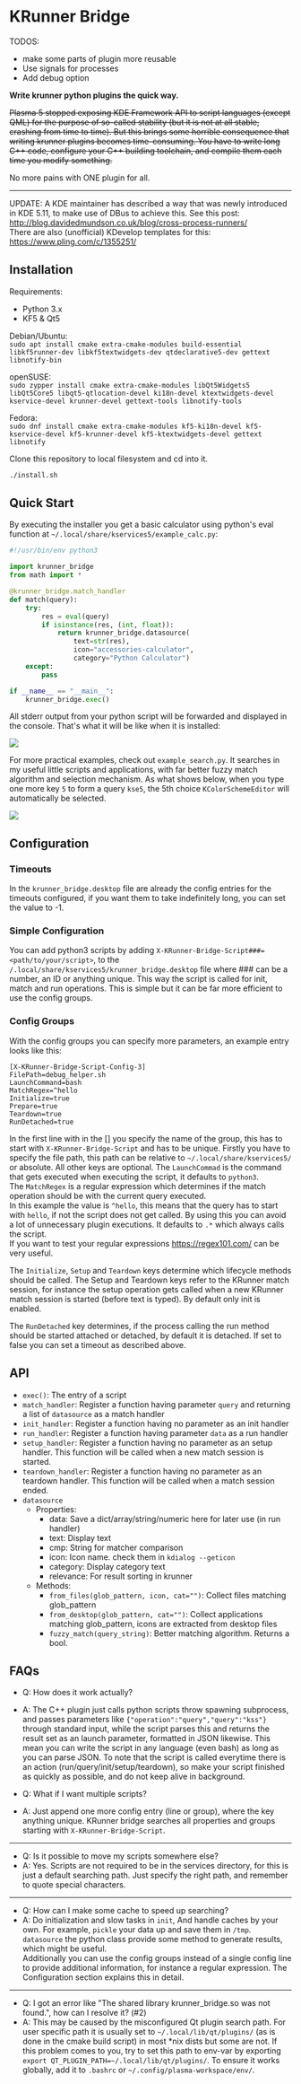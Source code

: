 # KRunner Bridge

TODOS:
- make some parts of plugin more reusable
- Use signals for processes
- Add debug option

**Write krunner python plugins the quick way.**

<del>Plasma 5 stopped exposing KDE Framework API to script languages (except QML) for the purpose of so-called stability (but it is not at all stable, crashing from time to time). But this brings some horrible consequence that writing krunner plugins becomes time-consuming. You have to write long C++ code, configure your C++ building toolchain, and compile them each time you modify something.</del>

No more pains with ONE plugin for all.

-----

UPDATE: A KDE maintainer has described a way that was newly introduced in KDE 5.11, to make use of DBus to achieve this. See this post: http://blog.davidedmundson.co.uk/blog/cross-process-runners/  
There are also (unofficial) KDevelop templates for this: https://www.pling.com/c/1355251/

## Installation

Requirements:

* Python 3.x
* KF5 & Qt5

Debian/Ubuntu:  
`sudo apt install cmake extra-cmake-modules build-essential libkf5runner-dev libkf5textwidgets-dev qtdeclarative5-dev gettext libnotify-bin`

openSUSE:  
`sudo zypper install cmake extra-cmake-modules libQt5Widgets5 libQt5Core5 libqt5-qtlocation-devel ki18n-devel
ktextwidgets-devel kservice-devel krunner-devel gettext-tools libnotify-tools`  

Fedora:  
`sudo dnf install cmake extra-cmake-modules kf5-ki18n-devel kf5-kservice-devel kf5-krunner-devel kf5-ktextwidgets-devel gettext libnotify`  

Clone this repository to local filesystem and cd into it.

```sh
./install.sh
```

## Quick Start

By executing the installer you get a basic calculator using python's eval function at `~/.local/share/kservices5/example_calc.py`:

```python
#!/usr/bin/env python3

import krunner_bridge
from math import *

@krunner_bridge.match_handler
def match(query):
    try:
        res = eval(query)
        if isinstance(res, (int, float)):
            return krunner_bridge.datasource(
                text=str(res),
                icon="accessories-calculator",
                category="Python Calculator")
    except:
        pass

if __name__ == "__main__":
    krunner_bridge.exec()
```


All stderr output from your python script will be forwarded and displayed in the console.
That's what it will be like when it is installed:

![](preview/screenshot-1.png)

For more practical examples, check out `example_search.py`. It searches in my useful little scripts and applications, with far better fuzzy match algorithm and selection mechanism. As what shows below, when you type one more key `5` to form a query `kse5`, the 5th choice `KColorSchemeEditor` will automatically be selected.

![](preview/screenshot-2.png)

## Configuration

### Timeouts
In the `krunner_bridge.desktop` file are already the config entries for the timeouts configured, if you want them
to take indefinitely long, you can set the value to -1.

### Simple Configuration
You can add python3 scripts by adding `X-KRunner-Bridge-Script###=<path/to/your/script>`, 
to the `/.local/share/kservices5/krunner_bridge.desktop` file where ### can be a number, an ID or anything unique.
This way the script is called for init, match and run operations. This is simple but it can be far more efficient to use the config groups.

### Config Groups
With the config groups you can specify more parameters, an example entry looks like this:  
```
[X-KRunner-Bridge-Script-Config-3]  
FilePath=debug_helper.sh
LaunchCommand=bash
MatchRegex=^hello
Initialize=true
Prepare=true
Teardown=true
RunDetached=true
```
In the first line with in the [] you specify the name of the group, this has to start with `X-KRunner-Bridge-Script` and has to be unique.
Firstly you have to specify the file path, this path can be relative to `~/.local/share/kservices5/` or absolute.
All other keys are optional.
The `LaunchCommad` is the command that gets executed when executing the script, it defaults to `python3`.  
The `MatchRegex` is a regular expression which determines if the match operation should be with the current query executed.  
In this example the value is `^hello`, this means that the query has to start with `hello`, if not the script does not get called.
By using this you can avoid a lot of unnecessary plugin executions. It defaults to `.*` which always calls the script.  
If you want to test your regular expressions https://regex101.com/ can be very useful.

The `Initialize`, `Setup` and `Teardown` keys determine which lifecycle methods should be called. The Setup and Teardown keys refer
to the KRunner match session, for instance the setup operation gets called when a new KRunner match session is started (before text is typed).
By default only init is enabled.

The `RunDetached` key determines, if the process calling the run method should be started attached or detached,
by default it is detached. If set to false you can set a timeout as described above.

## API

* `exec()`: The entry of a script
* `match_handler`: Register a function having parameter `query` and returning a list of `datasource` as a match handler
* `init_handler`: Register a function having no parameter as an init handler
* `run_handler`: Register a function having parameter `data` as a run handler
* `setup_handler`: Register a function having no parameter as an setup handler. This function will be called when a new match session is started.
* `teardown_handler`: Register a function having no parameter as an teardown handler. This function will be called when a match session ended.
* `datasource`
    - Properties:
        - data: Save a dict/array/string/numeric here for later use (in run handler)
        - text: Display text
        - cmp: String for matcher comparison
        - icon: Icon name. check them in `kdialog --geticon`
        - category: Display category text
        - relevance: For result sorting in krunner
    - Methods:
        - `from_files(glob_pattern, icon, cat="")`: Collect files matching glob_pattern
        - `from_desktop(glob_pattern, cat="")`: Collect applications matching glob_pattern, icons are extracted from desktop files
        - `fuzzy_match(query_string)`: Better matching algorithm. Returns a bool.

## FAQs

* Q: How does it work actually?
* A: The C++ plugin just calls python scripts throw spawning subprocess, and passes parameters like `{"operation":"query","query":"kss"}` through standard input, while the script parses this and returns the result set as an launch parameter, formatted in JSON likewise. This mean you can write the script in any language (even bash) as long as you can parse JSON. To note that the script is called everytime there is an action (run/query/init/setup/teardown), so make your script finished as quickly as possible, and do not keep alive in background.

* Q: What if I want multiple scripts?
* A: Just append one more config entry (line or group), where the key anything unique.
KRunner bridge searches all properties and groups starting with `X-KRunner-Bridge-Script`.

-----

* Q: Is it possible to move my scripts somewhere else?
* A: Yes. Scripts are not required to be in the services directory, for this is just a default searching path. Just specify the right path, and remember to quote special characters.

-----

* Q: How can I make some cache to speed up searching?
* A: Do initialization and slow tasks in `init`, And handle caches by your own. For example, `pickle` your data up and save them in `/tmp`. `datasource` the python class provide some method to generate results, which might be useful.  
Additionally you can use the config groups instead of a single config line to provide additional information, for instance a regular expression.
The Configuration section explains this in detail.

-----

* Q: I got an error like "The shared library krunner_bridge.so was not found.", how can I resolve it? (#2)
* A: This may be caused by the misconfigured Qt plugin search path. For user specific path it is usually set to `~/.local/lib/qt/plugins/` (as is done in the cmake build script) in most \*nix dists but some are not. If this problem comes to you, try to set this path to env-var by exporting `export QT_PLUGIN_PATH=~/.local/lib/qt/plugins/`. To ensure it works globally, add it to `.bashrc` or `~/.config/plasma-workspace/env/`.

